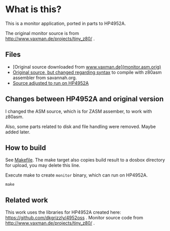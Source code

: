 # What is this?

This is a monitor application, ported in parts to HP4952A.

The original monitor source is from http://www.vaxman.de/projects/tiny_z80/ .

## Files

* [Original source downloaded from www.vaxman.de](monitor.asm.orig)
* [Original source, but changed regarding syntax](monitor-z80asm.asm) to compile with z80asm assembler from savannah.org.
* [Source adjusted to run on HP4952A](monitor.asm)

## Changes between HP4952A and original version
I changed the ASM source, which is for ZASM assember, to work with z80asm.

Also, some parts related to disk and file handling were removed. Maybe added later.

## How to build
See [Makefile](Makefile). The make target also copies build result to a dosbox directory for
upload, you may delete this line.

Execute make to create ```monitor``` binary, which can run on HP4952A.
```
make
```

## Related work
This work uses the libraries for HP4952A created here: https://github.com/dkgrizzly/4952oss .
Monitor source code from http://www.vaxman.de/projects/tiny_z80/ .
